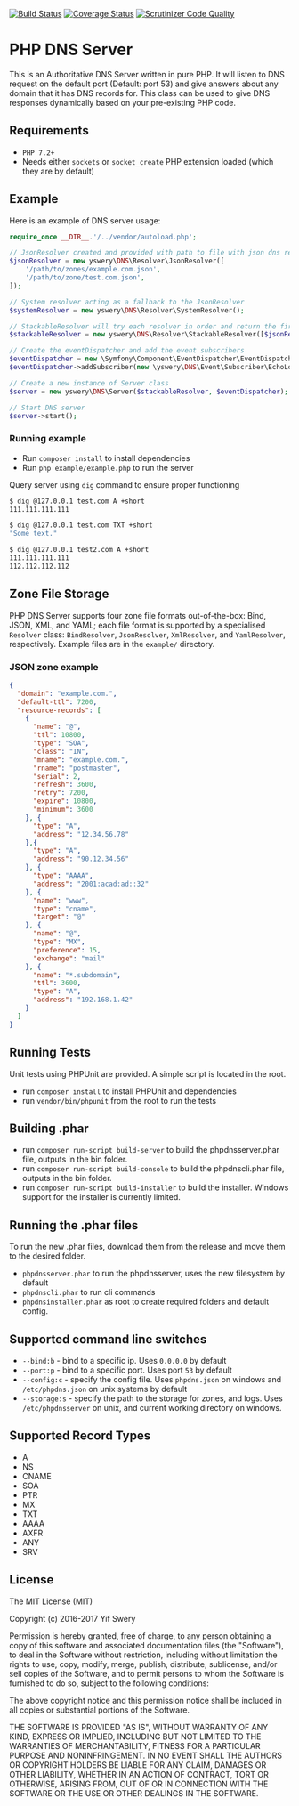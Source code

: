 [![Build Status](https://travis-ci.org/yswery/PHP-DNS-SERVER.svg)](https://travis-ci.org/yswery/PHP-DNS-SERVER)
[![Coverage Status](https://coveralls.io/repos/yswery/PHP-DNS-SERVER/badge.png)](https://coveralls.io/github/yswery/PHP-DNS-SERVER)
[![Scrutinizer Code Quality](https://scrutinizer-ci.com/g/samuelwilliams/PHP-DNS-SERVER/badges/quality-score.png)](https://scrutinizer-ci.com/g/samuelwilliams/PHP-DNS-SERVER/)


# PHP DNS Server

This is an Authoritative DNS Server written in pure PHP.
It will listen to DNS request on the default port (Default: port 53) and give answers about any domain that it has DNS records for.
This class can be used to give DNS responses dynamically based on your pre-existing PHP code.

## Requirements

* `PHP 7.2+`
* Needs either `sockets` or `socket_create` PHP extension loaded (which they are by default)

## Example

Here is an example of DNS server usage:
```php
require_once __DIR__.'/../vendor/autoload.php';

// JsonResolver created and provided with path to file with json dns records
$jsonResolver = new yswery\DNS\Resolver\JsonResolver([
    '/path/to/zones/example.com.json',
    '/path/to/zone/test.com.json',
]);

// System resolver acting as a fallback to the JsonResolver
$systemResolver = new yswery\DNS\Resolver\SystemResolver();

// StackableResolver will try each resolver in order and return the first match
$stackableResolver = new yswery\DNS\Resolver\StackableResolver([$jsonResolver, $systemResolver]);

// Create the eventDispatcher and add the event subscribers
$eventDispatcher = new \Symfony\Component\EventDispatcher\EventDispatcher();
$eventDispatcher->addSubscriber(new \yswery\DNS\Event\Subscriber\EchoLogger());

// Create a new instance of Server class
$server = new yswery\DNS\Server($stackableResolver, $eventDispatcher);

// Start DNS server
$server->start();

```
### Running example

* Run `composer install` to install dependencies
* Run `php example/example.php` to run the server

Query server using `dig` command to ensure proper functioning
```bash
$ dig @127.0.0.1 test.com A +short
111.111.111.111

$ dig @127.0.0.1 test.com TXT +short
"Some text."

$ dig @127.0.0.1 test2.com A +short
111.111.111.111
112.112.112.112
```
## Zone File Storage
PHP DNS Server supports four zone file formats out-of-the-box: Bind, JSON, XML, and YAML; each file format
is supported by a specialised `Resolver` class: `BindResolver`, `JsonResolver`, `XmlResolver`, and `YamlResolver`,
respectively. Example files are in the `example/` directory.

### JSON zone example
```json
{
  "domain": "example.com.",
  "default-ttl": 7200,
  "resource-records": [
    {
      "name": "@",
      "ttl": 10800,
      "type": "SOA",
      "class": "IN",
      "mname": "example.com.",
      "rname": "postmaster",
      "serial": 2,
      "refresh": 3600,
      "retry": 7200,
      "expire": 10800,
      "minimum": 3600
    }, {
      "type": "A",
      "address": "12.34.56.78"
    },{
      "type": "A",
      "address": "90.12.34.56"
    }, {
      "type": "AAAA",
      "address": "2001:acad:ad::32"
    }, {
      "name": "www",
      "type": "cname",
      "target": "@"
    }, {
      "name": "@",
      "type": "MX",
      "preference": 15,
      "exchange": "mail"
    }, {
      "name": "*.subdomain",
      "ttl": 3600,
      "type": "A",
      "address": "192.168.1.42"
    }
  ]
}
```

## Running Tests

Unit tests using PHPUnit are provided. A simple script is located in the root.

* run `composer install` to install PHPUnit and dependencies
* run `vendor/bin/phpunit` from the root to run the tests

## Building .phar
* run `composer run-script build-server` to build the phpdnsserver.phar file, outputs in the bin folder.
* run `composer run-script build-console` to build the phpdnscli.phar file, outputs in the bin folder.
* run  `composer run-script build-installer` to build the installer. Windows support for the installer is currently limited.

## Running the .phar files
To run the new .phar files, download them from the release and move them to the desired folder.
* `phpdnsserver.phar` to run the phpdnsserver, uses the new filesystem by default
* `phpdnscli.phar` to run cli commands
* `phpdnsinstaller.phar` as root to create required folders and default config.

## Supported command line switches
* `--bind:b` - bind to a specific ip. Uses `0.0.0.0` by default
* `--port:p` - bind to a specific port. Uses port `53` by default
* `--config:c` - specify the config file. Uses `phpdns.json` on windows 
and `/etc/phpdns.json` on unix systems by default
* `--storage:s` - specify the path to the storage for zones, and logs. Uses `/etc/phpdnsserver` on unix,
and current working directory on windows.

## Supported Record Types

* A
* NS
* CNAME
* SOA
* PTR
* MX
* TXT
* AAAA
* AXFR
* ANY
* SRV

## License

The MIT License (MIT)

Copyright (c) 2016-2017 Yif Swery

Permission is hereby granted, free of charge, to any person obtaining a copy of
this software and associated documentation files (the "Software"), to deal in
the Software without restriction, including without limitation the rights to
use, copy, modify, merge, publish, distribute, sublicense, and/or sell copies of
the Software, and to permit persons to whom the Software is furnished to do so,
subject to the following conditions:

The above copyright notice and this permission notice shall be included in all
copies or substantial portions of the Software.

THE SOFTWARE IS PROVIDED "AS IS", WITHOUT WARRANTY OF ANY KIND, EXPRESS OR
IMPLIED, INCLUDING BUT NOT LIMITED TO THE WARRANTIES OF MERCHANTABILITY, FITNESS
FOR A PARTICULAR PURPOSE AND NONINFRINGEMENT. IN NO EVENT SHALL THE AUTHORS OR
COPYRIGHT HOLDERS BE LIABLE FOR ANY CLAIM, DAMAGES OR OTHER LIABILITY, WHETHER
IN AN ACTION OF CONTRACT, TORT OR OTHERWISE, ARISING FROM, OUT OF OR IN
CONNECTION WITH THE SOFTWARE OR THE USE OR OTHER DEALINGS IN THE SOFTWARE.

